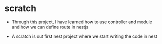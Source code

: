 # scratch

- Through this project, I have learned how to use controller and module and how we can define route in nestjs

- A scratch is out first nest project where we start writing the code in nest

